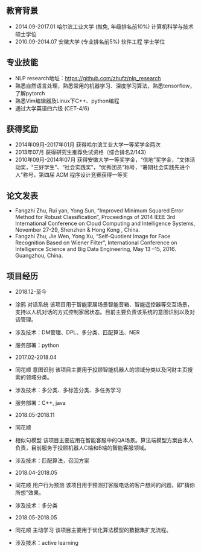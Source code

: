 ## 教育背景
- 2014.09-2017.01	哈尔滨工业大学 (推免, 年级排名前10%)	计算机科学与技术	硕士学位
- 2010.09-2014.07	安徽大学 (专业排名前5%)	软件工程	学士学位

## 专业技能
- NLP research地址：https://github.com/zhufz/nlp_research
- 熟悉自然语言处理，熟悉常用的机器学习、深度学习算法，熟悉tensorflow，了解pytorch
- 熟悉Vim编辑器及Linux下C++、python编程
- 通过大学英语四六级 (CET-4/6)

## 获得奖励
- 2014年09月-2017年01月	获得哈尔滨工业大学一等奖学金两次
- 2013年07月	获得研究生推荐免试资格（综合排名2/143）
- 2010年09月-2014年07月	获得安徽大学一等奖学金，“信地”奖学金，“文体活动奖，“三好学生”、“社会实践奖”，“优秀团员”称号，“暑期社会实践先进个人”称号，第四届 ACM 程序设计竞赛获得一等奖

## 论文发表
- Fangzhi Zhu, Rui yan, Yong Sun, “Improved Minimum Squared Error Method for Robust Classification”, Proceedings of 2014 IEEE 3rd International Conference on Cloud Computing and Intelligence Systems, November 27-29, Shenzhen & Hong Kong , China.
- Fangzhi Zhu, Jie Wen, Yong Xu, “Self-Quotient Image for Face Recognition Based on Wiener Filter”, International Conference on Intelligence Science and Big Data Engineering, May 13 –15, 2016. Guangzhou, China.

## 项目经历
- 2018.12-至今
- 涂鸦	对话系统	该项目用于智能家居场景智能音箱、智能遥控器等交互场景，支持以人机对话的方式控制家居状态。目前主要负责该系统的意图识别以及对话管理。
- 涉及技术：DM管理、DPL、多分类、匹配算法、NER
- 服务部署：python

- 2017.02-2018.04
- 同花顺	意图识别	该项目主要用于投顾智能机器人的领域分类以及问财主页搜索的领域分类。
- 涉及技术：多分类、多标签分类、多任务学习
- 服务部署：C++, java

- 2018.05-2018.11
- 同花顺	
- 相似句模型
	该项目主要应用在智能客服中的QA场景。算法端模型方案由本人负责，目前服务于投顾机器人C端和B端的智能客服领域。
- 涉及技术：匹配算法，召回方案

- 2018.04-2018.05
- 同花顺	用户行为预测
	该项目用于预测打客服电话的客户想问的问题，即”猜你所想”效果。
- 涉及技术：多分类

- 2018.05-2018.05
- 同花顺	主动学习	该项目主要用于优化算法模型的数据集扩充流程。
- 涉及技术：active learning
